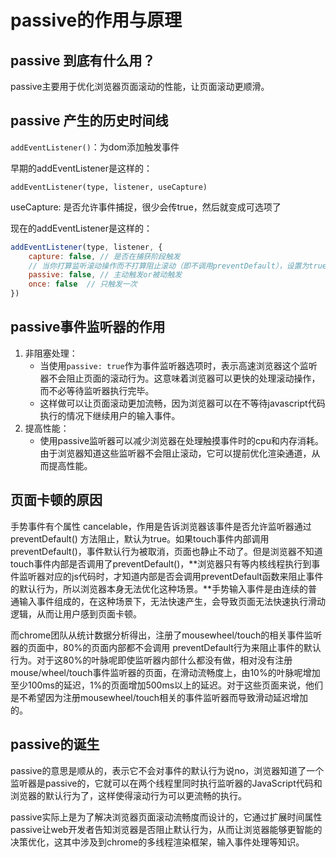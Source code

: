 # passive的作用与原理

## passive 到底有什么用？

passive主要用于优化浏览器页面滚动的性能，让页面滚动更顺滑。

## passive 产生的历史时间线

`addEventListener()`：为dom添加触发事件

早期的addEventListener是这样的：

`addEventListener(type, listener, useCapture)`

useCapture: 是否允许事件捕捉，很少会传true，然后就变成可选项了

现在的addEventListener是这样的：

```javascript
addEventListener(type, listener, {
    capture: false, // 是否在捕获阶段触发
    // 当你打算监听滚动操作而不打算阻止滚动（即不调用preventDefault），设置为true可以提高页面滚动性能
    passive: false, // 主动触发or被动触发
    once: false  // 只触发一次
})
```

## passive事件监听器的作用
1. 非阻塞处理：
    - 当使用`passive: true`作为事件监听器选项时，表示高速浏览器这个监听器不会阻止页面的滚动行为。这意味着浏览器可以更快的处理滚动操作，而不必等待监听器执行完毕。
    - 这样做可以让页面滚动更加流畅，因为浏览器可以在不等待javascript代码执行的情况下继续用户的输入事件。
2. 提高性能：
    - 使用passive监听器可以减少浏览器在处理触摸事件时的cpu和内存消耗。由于浏览器知道这些监听器不会阻止滚动，它可以提前优化渲染通道，从而提高性能。


## 页面卡顿的原因

手势事件有个属性 cancelable，作用是告诉浏览器该事件是否允许监听器通过 preventDefault() 方法阻止，默认为true。如果touch事件内部调用 preventDefault()，事件默认行为被取消，页面也静止不动了。但是浏览器不知道touch事件内部是否调用了preventDefault()，**浏览器只有等内核线程执行到事件监听器对应的js代码时，才知道内部是否会调用preventDefault函数来阻止事件的默认行为，所以浏览器本身无法优化这种场景。**手势输入事件是由连续的普通输入事件组成的，在这种场景下，无法快速产生，会导致页面无法快速执行滑动逻辑，从而让用户感到页面卡顿。

而chrome团队从统计数据分析得出，注册了mousewheel/touch的相关事件监听器的页面中，80%的页面内部都不会调用 preventDefault行为来阻止事件的默认行为。对于这80%的叶脉呢即使监听器内部什么都没有做，相对没有注册mouse/wheel/touch事件监听器的页面，在滑动流畅度上，由10%的叶脉呢增加至少100ms的延迟，1%的页面增加500ms以上的延迟。对于这些页面来说，他们是不希望因为注册mousewheel/touch相关的事件监听器而导致滑动延迟增加的。

## passive的诞生

passive的意思是顺从的，表示它不会对事件的默认行为说no，浏览器知道了一个监听器是passive的，它就可以在两个线程里同时执行监听器的JavaScript代码和浏览器的默认行为了，这样使得滚动行为可以更流畅的执行。

passive实际上是为了解决浏览器页面滚动流畅度而设计的，它通过扩展时间属性passive让web开发者告知浏览器是否阻止默认行为，从而让浏览器能够更智能的决策优化，这其中涉及到chrome的多线程渲染框架，输入事件处理等知识。
